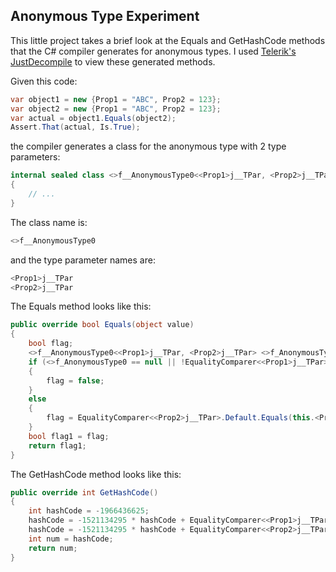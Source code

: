
## Anonymous Type Experiment

This little project takes a brief look at the Equals and GetHashCode methods that the C#
compiler generates for anonymous types. I used
[Telerik's JustDecompile](http://www.telerik.com/products/decompiler.aspx)
to view these generated methods.

Given this code:

```csharp
var object1 = new {Prop1 = "ABC", Prop2 = 123};
var object2 = new {Prop1 = "ABC", Prop2 = 123};
var actual = object1.Equals(object2);
Assert.That(actual, Is.True);
```

the compiler generates a class for the anonymous type with 2 type parameters:

```csharp
internal sealed class <>f__AnonymousType0<<Prop1>j__TPar, <Prop2>j__TPar>
{
    // ...
}
```

The class name is:

```csharp
<>f__AnonymousType0
```

and the type parameter names are:

```csharp
<Prop1>j__TPar
<Prop2>j__TPar
```

The Equals method looks like this:

```csharp
public override bool Equals(object value)
{
    bool flag;
    <>f__AnonymousType0<<Prop1>j__TPar, <Prop2>j__TPar> <>f_AnonymousType0 = value as <>f__AnonymousType0<<Prop1>j__TPar, <Prop2>j__TPar>;
    if (<>f_AnonymousType0 == null || !EqualityComparer<<Prop1>j__TPar>.Default.Equals(this.<Prop1>i__Field, <>f_AnonymousType0.<Prop1>i__Field))
    {
        flag = false;
    }
    else
    {
        flag = EqualityComparer<<Prop2>j__TPar>.Default.Equals(this.<Prop2>i__Field, <>f_AnonymousType0.<Prop2>i__Field);
    }
    bool flag1 = flag;
    return flag1;
}
```

The GetHashCode method looks like this:


```csharp
public override int GetHashCode()
{
    int hashCode = -1966436625;
    hashCode = -1521134295 * hashCode + EqualityComparer<<Prop1>j__TPar>.Default.GetHashCode(this.<Prop1>i__Field);
    hashCode = -1521134295 * hashCode + EqualityComparer<<Prop2>j__TPar>.Default.GetHashCode(this.<Prop2>i__Field);
    int num = hashCode;
    return num;
}
```

